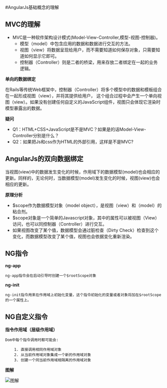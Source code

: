 #AngularJs基础概念的理解
## MVC的理解

* MVC是一种软件架构设计模式(Model-View-Controller,模型-视图-控制器)。
    * 模型（model）中包含应用的数据和数据进行交互的方法。
    * 视图（view）将数据呈现给用户，而不需要知道如何保存对象，只需要知道如何显示它即可。
    * 控制器（Controller）则是二者的桥梁，用来存放二者绑定在一起的业务逻辑。
    
    
**单向的数据绑定**

在Rails等传统Web框架中，控制器（Controller）将多个模型中的数据和模板组合在一起形成视图（view），并将其提供给用户，
这个组合过程中会产生一个单向视图（view）。如果没有创建任何自定义的JavaScript组件，视图只会体现它渲染时模型暴露出的数据。

**疑问**
* Q1：HTML+CSS+JavaScript是不是MVC？如果是的话Model-View-Controller分别是什么？ 
* Q2：如果把Js和css作为HTML的外部引用，这样是不是MVC?   

## AngularJs的双向数据绑定

当视图(view)中的数据发生变化的时候，作用域下的数据模型(model)也会相应的更新。同样的，无论何时，当数据模型(model)发生变化的时候，视图(view)也会相应的更新。
    


**原理分析**

- $scope作为数据模型对象（model object），是视图（view）和（model）的粘合剂。
- $scope对象是一个简单的Javascript对象，其中的属性可以被视图（View）访问，也可以同控制器（Controller）进行交互。
- 如果视图改变了某个值，数据模型会通过脏检查（Dirty Check）检查到这个变化，而数据模型改变了某个值，视图也会依据变化重新渲染。


## NG指令

**ng-app**

    ng-app指令会在启动引导时创建一个$rootScope对象
    
**ng-init**
    
    ng-init指令用来在作用域上初始化变量，这个指令初始化的变量或者对象将加在$rootScope的一个属性上。


## NG自定义指令    

**指令作用域（层级作用域）**

    Dom中每个指令调用时都可能会:

        1. 直接调用相同作用域对象
        2. 从当前作用域对象集成一个新的作用域对象
        3. 创建一个同当前作用域相隔离的作用域对象

**图解**

![图解](http://www.hubwiz.com/course/54f3ba65e564e50cfccbad4b/img/0006.png)

